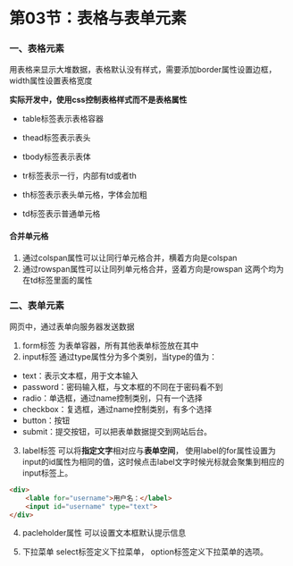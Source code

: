 # 第03节：表格与表单元素

### 一、表格元素

用表格来显示大堆数据，表格默认没有样式，需要添加border属性设置边框，width属性设置表格宽度

**实际开发中，使用css控制表格样式而不是表格属性**
* table标签表示表格容器

* thead标签表示表头
* tbody标签表示表体

* tr标签表示一行，内部有td或者th

* th标签表示表头单元格，字体会加粗
* td标签表示普通单元格

#### 合并单元格

1. 通过colspan属性可以让同行单元格合并，横着方向是colspan
2. 通过rowspan属性可以让同列单元格合并，竖着方向是rowspan
这两个均为在td标签里面的属性

### 二、表单元素
网页中，通过表单向服务器发送数据
1. form标签
    为表单容器，所有其他表单标签放在其中
2. input标签
    通过type属性分为多个类别，当type的值为：
* text：表示文本框，用于文本输入
* password：密码输入框，与文本框的不同在于密码看不到
* radio：单选框，通过name控制类别，只有一个选择
* checkbox：复选框，通过name控制类别，有多个选择
* button：按钮
* submit：提交按钮，可以把表单数据提交到网站后台。
3. label标签
    可以将**指定文字**相对应与**表单空间**，
    使用label的for属性设置为input的id属性为相同的值，这时候点击label文字时候光标就会聚集到相应的input标签上。
 ```html
 <div>
     <lable for="username">用户名：</label>
     <input id="username" type="text">
</div>
```
4. pacleholder属性
 可以设置文本框默认提示信息

5. 下拉菜单
 select标签定义下拉菜单，
 option标签定义下拉菜单的选项。
 


